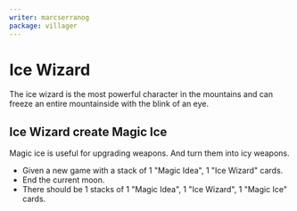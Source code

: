 ```yaml
---
writer: marcserranog
package: villager
---
```


# Ice Wizard

The ice wizard is the most powerful character 
in the mountains and can freeze an entire mountainside with the blink of an eye.

## Ice Wizard create Magic Ice
Magic ice is useful for upgrading weapons. 
And turn them into icy weapons.

 * Given a new game with a stack of 1 "Magic Idea", 1 "Ice Wizard" cards.
 * End the current moon.
 * There should be 1 stacks of 1 "Magic Idea", 1 "Ice Wizard", 1 "Magic Ice" cards.
